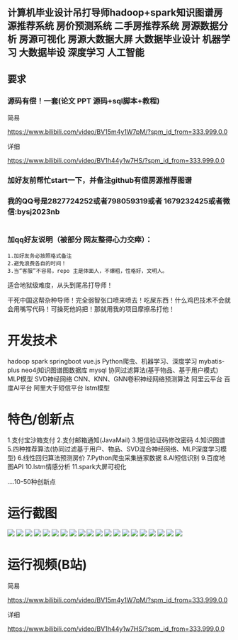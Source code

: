 ## 计算机毕业设计吊打导师hadoop+spark知识图谱房源推荐系统 房价预测系统 二手房推荐系统 房源数据分析 房源可视化 房源大数据大屏 大数据毕业设计 机器学习 大数据毕设 深度学习 人工智能

## 要求
### 源码有偿！一套(论文 PPT 源码+sql脚本+教程)

简易

https://www.bilibili.com/video/BV15m4y1W7pM/?spm_id_from=333.999.0.0

详细

https://www.bilibili.com/video/BV1h44y1w7HS/?spm_id_from=333.999.0.0

### 
### 加好友前帮忙start一下，并备注github有偿房源推荐图谱
### 我的QQ号是2827724252或者798059319或者 1679232425或者微信:bysj2023nb

# 

### 加qq好友说明（被部分 网友整得心力交瘁）：
    1.加好友务必按照格式备注
    2.避免浪费各自的时间！
    3.当“客服”不容易，repo 主是体面人，不爆粗，性格好，文明人。



适合地狱级难度，从头到尾吊打导师！

干死中国这帮杂种导师！完全弱智张口喷来喷去！吃屎东西！什么鸡巴技术不会就会用嘴写代码！可操死他妈把！那就用我的项目摩擦吊打他！

# 开发技术
hadoop
spark
springboot
vue.js
Python爬虫、机器学习、深度学习
mybatis-plus
neo4j知识图谱图数据库
mysql
协同过滤算法(基于物品、基于用户模式)
MLP模型
SVD神经网络
CNN、KNN、GNN卷积神经网络预测算法
阿里云平台
百度AI平台
阿里大于短信平台
lstm模型

# 特色/创新点
1.支付宝沙箱支付
2.支付邮箱通知(JavaMail)
3.短信验证码修改密码
4.知识图谱
5.四种推荐算法(协同过滤基于用户、物品、SVD混合神经网络、MLP深度学习模型)
6.线性回归算法预测房价
7.Python爬虫采集链家数据
8.AI短信识别
9.百度地图API
10.lstm情感分析
11.spark大屏可视化



....10-50种创新点






# 运行截图

![](10.png)
![](1.png)
![](2.png)
![](3.png)
![](4.png)
![](5.png)
![](6.png)
![](7.png)
![](8.png)
![](9.png)
![](10.png)
![](11.png)
![](12.png)
![](13.png)
![](14.png)
![](15.png)
![](16.png)
![](17.png)
![](18.png)
![](19.png)






















# 运行视频(B站)

简易

https://www.bilibili.com/video/BV15m4y1W7pM/?spm_id_from=333.999.0.0

详细

https://www.bilibili.com/video/BV1h44y1w7HS/?spm_id_from=333.999.0.0

